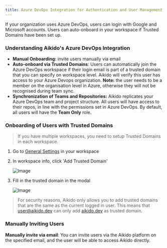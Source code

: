 ```yaml
---
title: Azure DevOps Integration for Authentication and User Management
---
```



If your organization uses Azure DevOps, users can login with Google and Microsoft accounts. Users can auto-onboard in your workspace if Trusted Domains have been set up.

### Understanding Aikido's Azure DevOps Integration

- **Manual Onboarding:** invite users manually via email 
- **Auto-onboard via Trusted Domains**: Users can automatically join the Azure DevOps workspace if their login email is part of a trusted domain that you can specify on workspace level. Aikido will verify this user has access to your Azure Devops organization. **Note:** the user needs to be a member on the organisation level in Azure, otherwise they will not be recognised during team sync.
- **Synchronization of Teams and Repositories:** Aikido replicates your Azure DevOps team and project structure. All users will have access to their repos, in line with the permissions set in Azure DevOps. By default, all users will have the **Team Only** role.

### Onboarding of Users with Trusted Domains

> If you have multiple workspaces, you need to setup Trusted Domains in each workspace. 

1. Go to [General Settings](https://app.aikido.dev/settings/account) in your workspace
2. In workspace info, click 'Add Trusted Domain'

   ![Image](https://ucarecdn.com/57ed94d1-4c3f-434b-8db6-b92ef76238e1/)
3. Fill in the trusted domain in the modal

   ![Image](https://ucarecdn.com/36b654cd-1d63-4245-b543-c1a62828fc6c/)

> For security reasons, Aikido only allows you to add trusted domains that are the same as the current logged in user. This means that [user@aikido.dev](mailto:user@aikido.dev) can only add [aikido.dev](http://aikido.dev) as trusted domain.

### Manually Inviting Users

**Manually invite via email**: You can invite users via the Aikido platform on the specified email, and the user will be able to access Aikido directly. 